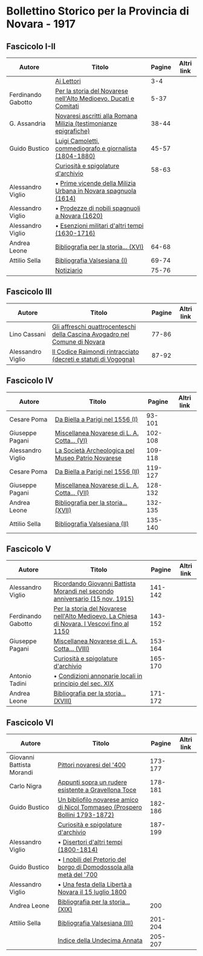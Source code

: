 # Bollettino Storico per la Provincia di Novara - 1917

## Fascicolo I-II

| Autore             | Titolo                                                                                                                 | Pagine | Altri link |
|--------------------|------------------------------------------------------------------------------------------------------------------------|--------|------------|
|                    | [Ai Lettori](https://en.calameo.com/read/0072607353baf96d7ac00)                                                        | 3-4    |            |
| Ferdinando Gabotto | [Per la storia del Novarese nell'Alto Medioevo. Ducati e Comitati](https://en.calameo.com/read/0072607353baf96d7ac00)  | 5-37   |            |
| G. Assandria       | [Novaresi ascritti alla Romana Milizia (testimonianze epigrafiche)](https://en.calameo.com/read/0072607353baf96d7ac00) | 38-44  |            |
| Guido Bustico      | [Luigi Camoletti, commediografo e giornalista (1804-1880)](https://en.calameo.com/read/0072607353baf96d7ac00)          | 45-57  |            |
|                    | [Curiosità e spigolature d'archivio](https://en.calameo.com/read/0072607353baf96d7ac00)                                | 58-63  |            |
| Alessandro Viglio  | • [Prime vicende della Milizia Urbana in Novara spagnuola (1614)](https://en.calameo.com/read/0072607353baf96d7ac00)   |        |            |
| Alessandro Viglio  | • [Prodezze di nobili spagnuoli a Novara (1620)](https://en.calameo.com/read/0072607353baf96d7ac00)                    |        |            |
| Alessandro Viglio  | • [Esenzioni militari d'altri tempi (1630-1716)](https://en.calameo.com/read/0072607353baf96d7ac00)                    |        |            |
| Andrea Leone       | [Bibliografia per la storia... (XVI)](https://en.calameo.com/read/0072607353baf96d7ac00)                               | 64-68  |            |
| Attilio Sella      | [Bibliografia Valsesiana (I)](https://en.calameo.com/read/0072607353baf96d7ac00)                                       | 69-74  |            |
|                    | [Notiziario](https://en.calameo.com/read/0072607353baf96d7ac00)                                                        | 75-76  |            |

## Fascicolo III

| Autore            | Titolo                                                                                                                          | Pagine | Altri link |
|-------------------|---------------------------------------------------------------------------------------------------------------------------------|--------|------------|
| Lino Cassani      | [Gli affreschi quattrocenteschi della Cascina Avogadro nel Comune di Novara](https://en.calameo.com/read/007260735c2427563c8ae) | 77-86  |            |
| Alessandro Viglio | [Il Codice Raimondi rintracciato (decreti e statuti di Vogogna)](https://en.calameo.com/read/007260735c2427563c8ae)             | 87-92  |            |

## Fascicolo IV

| Autore            | Titolo                                                                                                 | Pagine  | Altri link |
|-------------------|--------------------------------------------------------------------------------------------------------|---------|------------|
| Cesare Poma       | [Da Biella a Parigi nel 1556 (I)](https://en.calameo.com/read/00726073591bd1b6ba94e)                   | 93-101  |            |
| Giuseppe Pagani   | [Miscellanea Novarese di L. A. Cotta... (VI)](https://en.calameo.com/read/00726073591bd1b6ba94e)       | 102-108 |            |
| Alessandro Viglio | [La Società Archeologica pel Museo Patrio Novarese](https://en.calameo.com/read/00726073591bd1b6ba94e) | 109-118 |            |
| Cesare Poma       | [Da Biella a Parigi nel 1556 (II)](https://en.calameo.com/read/00726073591bd1b6ba94e)                  | 119-127 |            |
| Giuseppe Pagani   | [Miscellanea Novarese di L. A. Cotta... (VII)](https://en.calameo.com/read/00726073591bd1b6ba94e)      | 128-132 |            |
| Andrea Leone      | [Bibliografia per la storia... (XVII)](https://en.calameo.com/read/00726073591bd1b6ba94e)              | 132-135 |            |
| Attilio Sella     | [Bibliografia Valsesiana (II)](https://en.calameo.com/read/00726073591bd1b6ba94e)                      | 135-140 |            |

## Fascicolo V

| Autore             | Titolo                                                                                                                                          | Pagine  | Altri link |
|--------------------|-------------------------------------------------------------------------------------------------------------------------------------------------|---------|------------|
| Alessandro Viglio  | [Ricordando Giovanni Battista Morandi nel secondo anniversario (15 nov. 1915)](https://en.calameo.com/read/00726073527afd25171b6)               | 141-142 |            |
| Ferdinando Gabotto | [Per la storia del Novarese nell'Alto Medioevo. La Chiesa di Novara. I Vescovi fino al 1150](https://en.calameo.com/read/00726073527afd25171b6) | 143-152 |            |
| Giuseppe Pagani    | [Miscellanea Novarese di L. A. Cotta... (VIII)](https://en.calameo.com/read/00726073527afd25171b6)                                              | 153-164 |            |
|                    | [Curiosità e spigolature d'archivio](https://en.calameo.com/read/00726073527afd25171b6)                                                         | 165-170 |            |
| Antonio Tadini     | • [Condizioni annonarie locali in principio del sec. XIX](https://en.calameo.com/read/00726073527afd25171b6)                                    |         |            |
| Andrea Leone       | [Bibliografia per la storia... (XVIII)](https://en.calameo.com/read/00726073527afd25171b6)                                                      | 171-172 |            |

## Fascicolo VI

| Autore                    | Titolo                                                                                                                           | Pagine  | Altri link |
|---------------------------|----------------------------------------------------------------------------------------------------------------------------------|---------|------------|
| Giovanni Battista Morandi | [Pittori novaresi del '400](https://en.calameo.com/read/0072607355e96947f86fc)                                                   | 173-177 |            |
| Carlo Nigra               | [Appunti sopra un rudere esistente a Gravellona Toce](https://en.calameo.com/read/0072607355e96947f86fc)                         | 178-181 |            |
| Guido Bustico             | [Un bibliofilo novarese amico di Nicol Tommaseo (Prospero Bollini 1793-1872)](https://en.calameo.com/read/0072607355e96947f86fc) | 182-186 |            |
|                           | [Curiosità e spigolature d'archivio](https://en.calameo.com/read/0072607355e96947f86fc)                                          | 187-199 |            |
| Alessandro Viglio         | • [Disertori d'altri tempi (1800-1814)](https://en.calameo.com/read/0072607355e96947f86fc)                                       |         |            |
| Guido Bustico             | • [I nobili del Pretorio del borgo di Domodossola alla metà del '700](https://en.calameo.com/read/0072607355e96947f86fc)         |         |            |
| Alessandro Viglio         | • [Una festa della Libertà a Novara il 15 luglio 1800](https://en.calameo.com/read/0072607355e96947f86fc)                        |         |            |
| Andrea Leone              | [Bibliografia per la storia... (XIX)](https://en.calameo.com/read/0072607355e96947f86fc)                                         | 200     |            |
| Attilio Sella             | [Bibliografia Valsesiana (III)](https://en.calameo.com/read/0072607355e96947f86fc)                                               | 201-204 |            |
|                           | [Indice della Undecima Annata](https://en.calameo.com/read/0072607355e96947f86fc)                                                | 205-207 |            |
